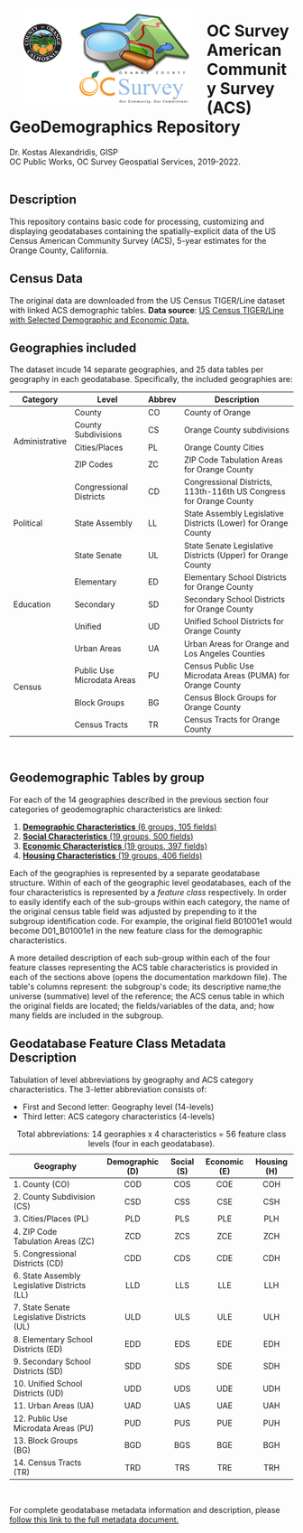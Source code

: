 <img align="left" src="Documentation/OCACS.jpg" width="300" hspace=25 vspace=15>

<h1>OC Survey American Community Survey (ACS)<br>GeoDemographics Repository</h1>
Dr. Kostas Alexandridis, GISP <br> OC Public Works, OC Survey Geospatial Services, 2019-2022.
<br/><br/>

<h2>Description</h2>

This repository contains basic code for processing, customizing and displaying geodatabases containing the spatially-explicit data of the US Census American Community Survey (ACS), 5-year estimates for the Orange County, California.
<br/>

<h2>Census Data</h2>

The original data are downloaded from the US Census TIGER/Line dataset with linked ACS demographic tables.
<b>Data source</b>: <a href="https://www.census.gov/geographies/mapping-files/time-series/geo/tiger-data.html" target="_blank">US Census TIGER/Line with Selected Demographic and Economic Data.</a>
<br/>

<h2>Geographies included</h2>

The dataset incude 14 separate geographies, and 25 data tables per geography in each geodatabase. Specifically, the included geographies are:

<table>
    <thead>
        <tr>
            <th>Category</th>
            <th>Level</th>
            <th>Abbrev</th>
            <th>Description</th>
        </tr>
    </thead>
    <tbody>
        <tr>
            <td rowspan=4>Administrative</td>
            <td>County</td>
            <td>CO</td>
            <td>County of Orange</td>
        </tr>
        <tr>
            <td>County Subdivisions</td>
            <td>CS</td>
            <td>Orange County subdivisions</td>
        </tr>
        <tr>
            <td>Cities/Places</td>
            <td>PL</td>
            <td>Orange County Cities</td>
        </tr>
        <tr>
            <td>ZIP Codes</td>
            <td>ZC</td>
            <td>ZIP Code Tabulation Areas for Orange County</td>
        </tr>
        <tr>
            <td rowspan = 3>Political</td>
            <td>Congressional Districts</td>
            <td>CD</td>
            <td>Congressional Districts, 113th-116th US Congress for Orange County</td>
        </tr>
        <tr>
            <td>State Assembly</td>
            <td>LL</td>
            <td>State Assembly Legislative Districts (Lower) for Orange County</td>
        </tr>
        <tr>
            <td>State Senate</td>
            <td>UL</td>
            <td>State Senate Legislative Districts (Upper) for Orange County</td>
        </tr>
        <tr>
            <td rowspan = 3>Education</td>
            <td>Elementary</td>
            <td>ED</td>
            <td>Elementary School Districts for Orange County</td>
        </tr>
        <tr>
            <td>Secondary</td>
            <td>SD</td>
            <td>Secondary School Districts for Orange County</td>
        </tr>
        <tr>
            <td>Unified</td>
            <td>UD</td>
            <td>Unified School Districts for Orange County</td>
        </tr>
        <tr>
            <td rowspan = 4>Census</td>
            <td>Urban Areas</td>
            <td>UA</td>
            <td>Urban Areas for Orange and Los Angeles Counties</td>
        </tr>
        <tr>
            <td>Public Use Microdata Areas</td>
            <td>PU</td>
            <td>Census Public Use Microdata Areas (PUMA) for Orange County</td>
        </tr>
        <tr>
            <td>Block Groups</td>
            <td>BG</td>
            <td>Census Block Groups for Orange County</td>
        </tr>
        <tr>
            <td>Census Tracts</td>
            <td>TR
</td>
            <td>Census Tracts for Orange County</td>
        </tr>
    </tbody>
</table>

<br/>

<h2>Geodemographic Tables by group</h2>

For each of the 14 geographies described in the previous section four categories of geodemographic characteristics are linked:

<ol>
    <li><a href="Documentation/ACSDemographic.md"><b>Demographic Characteristics</b> (6 groups, 105 fields)</a></li>
    <li><a href="Documentation/ACSSocial.md"><b>Social Characteristics</b> (19 groups, 500 fields)</a></li>
    <li><a href="Documentation/ACSEconomic.md"><b>Economic Characteristics</b> (19 groups, 397 fields)</a></li>
    <li><a href="Documentation/ACSHousing.md"><b>Housing Characteristics</b> (19 groups, 406 fields)</a></li>
</ol>

Each of the geographies is represented by a separate geodatabase structure. Within of each of the geographic level geodatabases, each of the four characteristics is represented by a _feature class_ respectively. In order to easily identify each of the sub-groups within each category, the name of the original census table field was adjusted by prepending to it the subgroup identification code. For example, the original field B01001e1 would become D01_B01001e1 in the new feature class for the demographic characteristics.

A more detailed description of each sub-group within each of the four feature classes representing the ACS table characteristics is provided in each of the sections above (opens the documentation markdown file). The table's columns represent: the subgroup's code; its descriptive name;the universe (summative) level of the reference; the ACS cenus table in which the original fields are located; the fields/variables of the data, and; how many fields are included in the subgroup.
<br/>

<h2>Geodatabase Feature Class Metadata Description</h2>

Tabulation of level abbreviations by geography and ACS category characteristics. The 3-letter abbreviation consists of:
<ul>
    <li>First and Second letter: Geography level (14-levels)</li>
    <li>Third letter: ACS category characteristics (4-levels)</li>
</ul>


<table>
    <caption>Total abbreviations: 14 georaphies x 4 characteristics = 56 feature class levels (four in each geodatabase).</caption>
    <thead>
        <tr>
            <th>Geography</th>
            <th>Demographic (D)</th>
            <th>Social (S)</th>
            <th>Economic (E)</th>
            <th>Housing (H)</th>
        </tr>
    </thead>
    <tbody>
        <tr>
            <td style="text-align:left">1. County (CO)</td>
            <td style="text-align:center">COD</td>
            <td style="text-align:center">COS</td>
            <td style="text-align:center">COE</td>
            <td style="text-align:center">COH</td>
        </tr>
        <tr>
            <td style="text-align:left">2. County Subdivision (CS)</td>
            <td style="text-align:center">CSD</td>
            <td style="text-align:center">CSS</td>
            <td style="text-align:center">CSE</td>
            <td style="text-align:center">CSH</td>
        </tr>
        <tr>
            <td style="text-align:left">3. Cities/Places (PL)</td>
            <td style="text-align:center">PLD</td>
            <td style="text-align:center">PLS</td>
            <td style="text-align:center">PLE</td>
            <td style="text-align:center">PLH</td>
        </tr>
        <tr>
            <td style="text-align:left">4. ZIP Code Tabulation Areas (ZC)</td>
            <td style="text-align:center">ZCD</td>
            <td style="text-align:center">ZCS</td>
            <td style="text-align:center">ZCE</td>
            <td style="text-align:center">ZCH</td>
        </tr>
        <tr>
            <td style="text-align:left">5. Congressional Districts (CD)</td>
            <td style="text-align:center">CDD</td>
            <td style="text-align:center">CDS</td>
            <td style="text-align:center">CDE</td>
            <td style="text-align:center">CDH</td>
        </tr>
        <tr>
            <td style="text-align:left">6. State Assembly Legislative Districts (LL)</td>
            <td style="text-align:center">LLD</td>
            <td style="text-align:center">LLS</td>
            <td style="text-align:center">LLE</td>
            <td style="text-align:center">LLH</td>
        </tr>
        <tr>
            <td style="text-align:left">7. State Senate Legislative Districts (UL)</td>
            <td style="text-align:center">ULD</td>
            <td style="text-align:center">ULS</td>
            <td style="text-align:center">ULE</td>
            <td style="text-align:center">ULH</td>
        </tr>
        <tr>
            <td style="text-align:left">8. Elementary School Districts (ED)</td>
            <td style="text-align:center">EDD</td>
            <td style="text-align:center">EDS</td>
            <td style="text-align:center">EDE</td>
            <td style="text-align:center">EDH</td>
        </tr>
        <tr>
            <td style="text-align:left">9. Secondary School Districts (SD)</td>
            <td style="text-align:center">SDD</td>
            <td style="text-align:center">SDS</td>
            <td style="text-align:center">SDE</td>
            <td style="text-align:center">SDH</td>
        </tr>
        <tr>
            <td style="text-align:left">10. Unified School Districts (UD)</td>
            <td style="text-align:center">UDD</td>
            <td style="text-align:center">UDS</td>
            <td style="text-align:center">UDE</td>
            <td style="text-align:center">UDH</td>
        </tr>
        <tr>
            <td style="text-align:left">11. Urban Areas (UA)</td>
            <td style="text-align:center">UAD</td>
            <td style="text-align:center">UAS</td>
            <td style="text-align:center">UAE</td>
            <td style="text-align:center">UAH</td>
        </tr>
        <tr>
            <td style="text-align:left">12. Public Use Microdata Areas (PU)</td>
            <td style="text-align:center">PUD</td>
            <td style="text-align:center">PUS</td>
            <td style="text-align:center">PUE</td>
            <td style="text-align:center">PUH</td>
        </tr>
        <tr>
            <td style="text-align:left">13. Block Groups (BG)</td>
            <td style="text-align:center">BGD</td>
            <td style="text-align:center">BGS</td>
            <td style="text-align:center">BGE</td>
            <td style="text-align:center">BGH</td>
        </tr>
        <tr>
            <td style="text-align:left">14. Census Tracts (TR)</td>
            <td style="text-align:center">TRD</td>
            <td style="text-align:center">TRS</td>
            <td style="text-align:center">TRE</td>
            <td style="text-align:center">TRH</td>
        </tr>
    </tbody>
</table>
<br/>

For complete geodatabase metadata information and description, please <a href="Documentation/GeodatabaseMetadata.md" target="_blank">follow this link to the full metadata document.</a>

<br/>